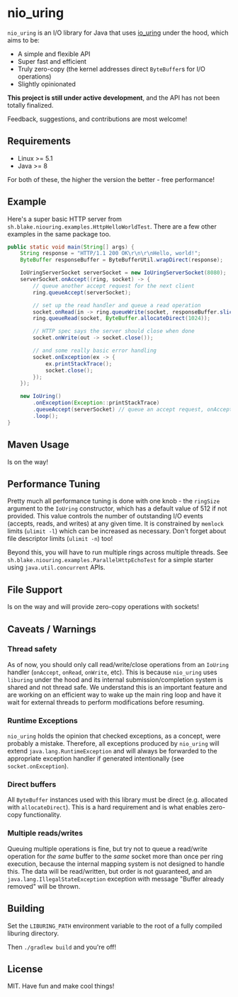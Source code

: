 # nio_uring

`nio_uring` is an I/O library for Java that uses [io_uring](https://en.wikipedia.org/wiki/Io_uring) under the hood, which aims to be:

* A simple and flexible API
* Super fast and efficient
* Truly zero-copy (the kernel addresses direct `ByteBuffer`s for I/O operations)
* Slightly opinionated

**This project is still under active development**, and the API has not been totally finalized.

Feedback, suggestions, and contributions are most welcome!

## Requirements
* Linux >= 5.1
* Java >= 8

For both of these, the higher the version the better - free performance!

## Example

Here's a super basic HTTP server from `sh.blake.niouring.examples.HttpHelloWorldTest`. There are a few other examples in the same package too.

```java
public static void main(String[] args) {
    String response = "HTTP/1.1 200 OK\r\n\r\nHello, world!";
    ByteBuffer responseBuffer = ByteBufferUtil.wrapDirect(response);

    IoUringServerSocket serverSocket = new IoUringServerSocket(8080);
    serverSocket.onAccept((ring, socket) -> {
        // queue another accept request for the next client
        ring.queueAccept(serverSocket);

        // set up the read handler and queue a read operation
        socket.onRead(in -> ring.queueWrite(socket, responseBuffer.slice()));
        ring.queueRead(socket, ByteBuffer.allocateDirect(1024));

        // HTTP spec says the server should close when done
        socket.onWrite(out -> socket.close());

        // and some really basic error handling
        socket.onException(ex -> {
            ex.printStackTrace();
            socket.close();
        });
    });

    new IoUring()
        .onException(Exception::printStackTrace)
        .queueAccept(serverSocket) // queue an accept request, onAccept will be called when a socket connects
        .loop();
}
```

## Maven Usage

Is on the way!

## Performance Tuning

Pretty much all performance tuning is done with one knob - the `ringSize` argument to the `IoUring` constructor, which has a default value of 512 if not provided. This value controls the number of outstanding I/O events (accepts, reads, and writes) at any given time. It is constrained by `memlock` limits (`ulimit -l`) which can be increased as necessary. Don't forget about file descriptor limits (`ulimit -n`) too!

Beyond this, you will have to run multiple rings across multiple threads. See `sh.blake.niouring.examples.ParallelHttpEchoTest` for a simple starter using `java.util.concurrent` APIs.

## File Support

Is on the way and will provide zero-copy operations with sockets!

## Caveats / Warnings

### Thread safety

As of now, you should only call read/write/close operations from an `IoUring` handler (`onAccept`, `onRead`, `onWrite`, etc). This is because `nio_uring` uses `liburing` under the hood and its internal submission/completion system is shared and not thread safe. We understand this is an important feature and are working on an efficient way to wake up the main ring loop and have it wait for external threads to perform modifications before resuming.

### Runtime Exceptions

`nio_uring` holds the opinion that checked exceptions, as a concept, were probably a mistake. Therefore, all exceptions produced by `nio_uring` will extend `java.lang.RuntimeException` and will always be forwarded to the appropriate exception handler if generated intentionally (see `socket.onException`).

### Direct buffers

All `ByteBuffer` instances used with this library must be direct (e.g. allocated with `allocateDirect`). This is a hard requirement and is what enables zero-copy functionality.

### Multiple reads/writes
Queuing multiple operations is fine, but try not to queue a read/write operation for _the same_ buffer to the _same_ socket more than once per ring execution, because the internal mapping system is not designed to handle this. The data will be read/written, but order is not guaranteed, and an `java.lang.IllegalStateException` exception with message "Buffer already removed" will be thrown.

## Building

Set the `LIBURING_PATH` environment variable to the root of a fully compiled liburing directory.

Then `./gradlew build` and you're off!

## License

MIT. Have fun and make cool things!
